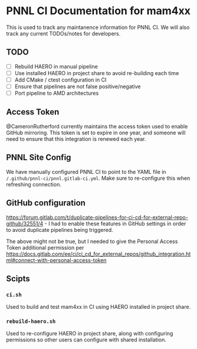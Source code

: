 # PNNL CI Documentation for mam4xx

This is used to track any maintanence information for PNNL CI. We will also track any current TODOs/notes for developers.

## TODO

- [ ] Rebuild HAERO in manual pipeline
- [ ] Use installed HAERO in project share to avoid re-building each time
- [ ] Add CMake / ctest configuration in CI
- [ ] Ensure that pipelines are not false positive/negative
- [ ] Port pipeline to AMD architectures

## Access Token

@CameronRutherford currently maintains the access token used to enable GitHub mirroring. This token is set to expire in one year, and someone will need to ensure that this integration is renewed each year.

## PNNL Site Config

We have manually configured PNNL CI to point to the YAML file in `/.github/pnnl-ci/pnnl.gitlab-ci.yml`. Make sure to re-configure this when refreshing connection.

## GitHub configuration

https://forum.gitlab.com/t/duplicate-pipelines-for-ci-cd-for-external-repo-github/32551/4 - I had to enable these features in GitHub settings in order to avoid duplicate pipelines being triggered.

The above might not be true, but I needed to give the Personal Access Token additional permission per https://docs.gitlab.com/ee/ci/ci_cd_for_external_repos/github_integration.html#connect-with-personal-access-token

## Scipts

### `ci.sh`

Used to build and test mam4xx in CI using HAERO installed in project share.

### `rebuild-haero.sh`

Used to re-configure HAERO in project share, along with configuring permissions so other users can configure with shared installation.